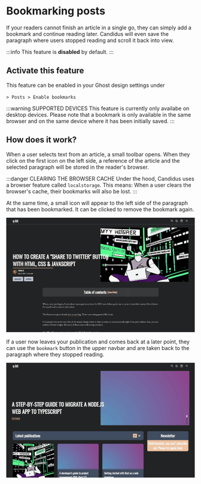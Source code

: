 <script setup>
  import SiteOutput from '../../../components/SiteOutput.vue'
</script>

# Bookmarking posts

If your readers cannot finish an article in a single go, they can simply add a bookmark and continue reading later. Candidus will even save the paragraph where users stopped reading and scroll it back into view.

:::info
This feature is **disabled** by default.
:::

## Activate this feature

This feature can be enabled in your Ghost design settings under

<ClientOnly> <SiteOutput path="ghost/#/settings/design" /> </ClientOnly> `> Posts > Enable bookmarks`

:::warning SUPPORTED DEVICES
This feature is currently only availabe on desktop devices. Please note that a bookmark is only available in the same browser and on the same device where it has been initially saved.
:::

## How does it work?

When a user selects text from an article, a small toolbar opens. When they click on the first icon on the left side, a reference of the article and the selected paragraph will be stored in the reader's browser.

:::danger CLEARING THE BROWSER CACHE
Under the hood, Candidus uses a browser feature called `localstorage`. This means: When a user clears the browser's cache, their bookmarks will also be lost.
:::

At the same time, a small icon will appear to the left side of the paragraph that has been bookmarked. It can be clicked to remove the bookmark again.

![](../../assets/candidus-feature-local-bookmarks.gif)

If a user now leaves your publication and comes back at a later point, they can use the `bookmark` button in the upper navbar and are taken back to the paragraph where they stopped reading.

![](../../assets/candidus-feature-keep-reading.gif)